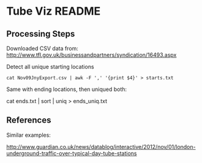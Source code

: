 Tube Viz README
===============

## Processing Steps

Downloaded CSV data from:
http://www.tfl.gov.uk/businessandpartners/syndication/16493.aspx

Detect all unique starting locations

	cat Nov09JnyExport.csv | awk -F ',' '{print $4}' > starts.txt

Same with ending locations, then uniqued both:

  cat ends.txt | sort | uniq > ends_uniq.txt

## References

Similar examples:

http://www.guardian.co.uk/news/datablog/interactive/2012/nov/01/london-underground-traffic-over-typical-day-tube-stations
